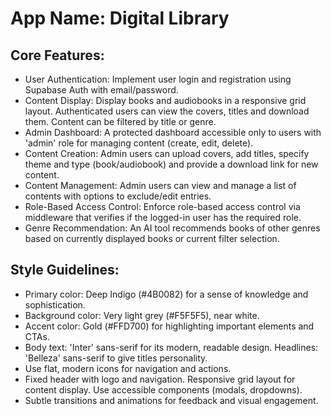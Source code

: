 # **App Name**: Digital Library

## Core Features:

- User Authentication: Implement user login and registration using Supabase Auth with email/password.
- Content Display: Display books and audiobooks in a responsive grid layout. Authenticated users can view the covers, titles and download them. Content can be filtered by title or genre.
- Admin Dashboard: A protected dashboard accessible only to users with 'admin' role for managing content (create, edit, delete).
- Content Creation: Admin users can upload covers, add titles, specify theme and type (book/audiobook) and provide a download link for new content.
- Content Management: Admin users can view and manage a list of contents with options to exclude/edit entries.
- Role-Based Access Control: Enforce role-based access control via middleware that verifies if the logged-in user has the required role.
- Genre Recommendation: An AI tool recommends books of other genres based on currently displayed books or current filter selection.

## Style Guidelines:

- Primary color: Deep Indigo (#4B0082) for a sense of knowledge and sophistication.
- Background color: Very light grey (#F5F5F5), near white.
- Accent color: Gold (#FFD700) for highlighting important elements and CTAs.
- Body text: 'Inter' sans-serif for its modern, readable design. Headlines: 'Belleza' sans-serif to give titles personality.
- Use flat, modern icons for navigation and actions.
- Fixed header with logo and navigation. Responsive grid layout for content display. Use accessible components (modals, dropdowns).
- Subtle transitions and animations for feedback and visual engagement.